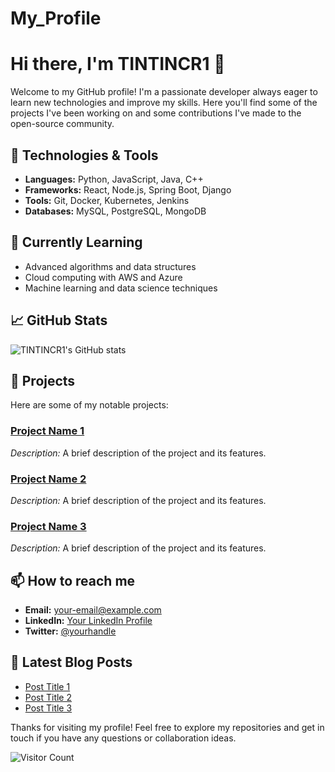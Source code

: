 # My_Profile
# Hi there, I'm TINTINCR1 👋

Welcome to my GitHub profile! I'm a passionate developer always eager to learn new technologies and improve my skills. Here you'll find some of the projects I've been working on and some contributions I've made to the open-source community.

## 🔧 Technologies & Tools
- **Languages:** Python, JavaScript, Java, C++
- **Frameworks:** React, Node.js, Spring Boot, Django
- **Tools:** Git, Docker, Kubernetes, Jenkins
- **Databases:** MySQL, PostgreSQL, MongoDB

## 🌱 Currently Learning
- Advanced algorithms and data structures
- Cloud computing with AWS and Azure
- Machine learning and data science techniques

## 📈 GitHub Stats
![TINTINCR1's GitHub stats](https://github-readme-stats.vercel.app/api?username=TINTINCR1&show_icons=true&theme=radical)

## 🚀 Projects
Here are some of my notable projects:

### [Project Name 1](https://github.com/TINTINCR1/project-name-1)
_Description:_ A brief description of the project and its features.

### [Project Name 2](https://github.com/TINTINCR1/project-name-2)
_Description:_ A brief description of the project and its features.

### [Project Name 3](https://github.com/TINTINCR1/project-name-3)
_Description:_ A brief description of the project and its features.

## 📫 How to reach me
- **Email:** [your-email@example.com](mailto:your-email@example.com)
- **LinkedIn:** [Your LinkedIn Profile](https://www.linkedin.com/in/your-profile)
- **Twitter:** [@yourhandle](https://twitter.com/yourhandle)

## 📝 Latest Blog Posts
<!-- BLOG-POST-LIST:START -->
- [Post Title 1](https://yourblog.com/post-title-1)
- [Post Title 2](https://yourblog.com/post-title-2)
- [Post Title 3](https://yourblog.com/post-title-3)
<!-- BLOG-POST-LIST:END -->

Thanks for visiting my profile! Feel free to explore my repositories and get in touch if you have any questions or collaboration ideas.

![Visitor Count](https://visitor-badge.glitch.me/badge?page_id=TINTINCR1.TINTINCR1)
